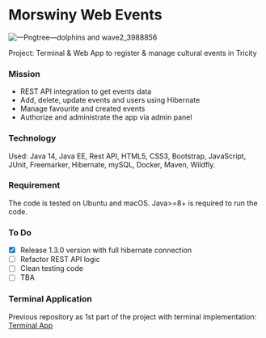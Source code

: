 # Morswiny Web Events

![—Pngtree—dolphins and wave2_3988856](https://user-images.githubusercontent.com/64745872/99919811-f4d88a00-2d1f-11eb-931d-2cc5611d4914.png)


Project: Terminal & Web App to register & manage cultural events
in Tricity

### Mission

- REST API integration to get events data
- Add, delete, update events and users using Hibernate
- Manage favourite and created events
- Authorize and administrate the app via admin panel

### Technology

Used: Java 14, Java EE, Rest API, HTML5, CSS3, Bootstrap, JavaScript, JUnit, Freemarker, Hibernate, mySQL, Docker, Maven, Wildfly.

### Requirement

The code is tested on Ubuntu and macOS. Java>=8+ is required to run the code.

### To Do
- [x] Release 1.3.0 version with full hibernate connection
- [ ] Refactor REST API logic
- [ ] Clean testing code
- [ ] TBA

### Terminal Application
Previous repository as 1st part of the project with terminal implementation: [Terminal App](https://github.com/infoshareacademy/jjdzr1-morswiny)


